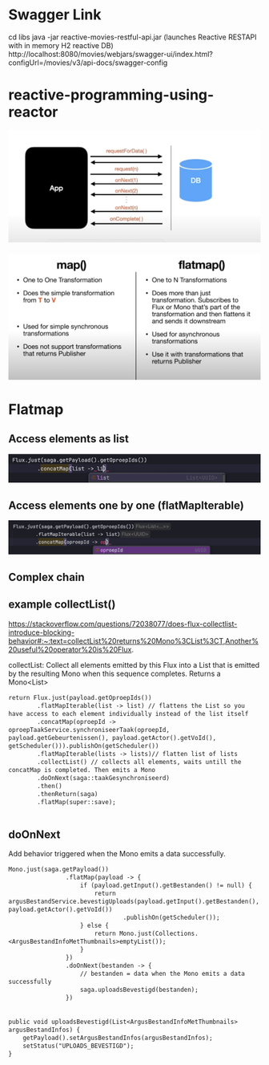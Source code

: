 # Swagger Link

cd libs
java -jar reactive-movies-restful-api.jar (launches Reactive RESTAPI with in memory H2 reactive DB)
http://localhost:8080/movies/webjars/swagger-ui/index.html?configUrl=/movies/v3/api-docs/swagger-config

# reactive-programming-using-reactor

![reactive-streams.png](assets%2Freactive-streams.png)

![map-vs-flatmap.png](assets%2Fmap-vs-flatmap.png)

# Flatmap

## Access elements as list

![access-elements-as-lst-from-flux.png](assets%2Faccess-elements-as-lst-from-flux.png)

## Access elements one by one (flatMapIterable)

![access-elements-one-by-one-from-flux.png](assets%2Faccess-elements-one-by-one-from-flux.png)

## Complex chain

## example collectList()

https://stackoverflow.com/questions/72038077/does-flux-collectlist-introduce-blocking-behavior#:~:text=collectList%20returns%20Mono%3CList%3CT,Another%20useful%20operator%20is%20Flux.

collectList: Collect all elements emitted by this Flux into a List that is emitted by the resulting Mono when this
sequence completes.
Returns a Mono<List<T>>

```
return Flux.just(payload.getOproepIds())
        .flatMapIterable(list -> list) // flattens the List so you have access to each element individually instead of the list itself
        .concatMap(oproepId -> oproepTaakService.synchroniseerTaak(oproepId, payload.getGebeurtenissen(), payload.getActor().getVoId(), getScheduler())).publishOn(getScheduler())
        .flatMapIterable(lists -> lists)// flatten list of lists
        .collectList() // collects all elements, waits untill the concatMap is completed. Then emits a Mono
        .doOnNext(saga::taakGesynchroniseerd)
        .then()
        .thenReturn(saga)
        .flatMap(super::save);
        
```

## doOnNext

Add behavior triggered when the Mono emits a data successfully.

```
Mono.just(saga.getPayload())
                .flatMap(payload -> {
                    if (payload.getInput().getBestanden() != null) {
                        return argusBestandService.bevestigUploads(payload.getInput().getBestanden(), payload.getActor().getVoId())
                                .publishOn(getScheduler());
                    } else {
                        return Mono.just(Collections.<ArgusBestandInfoMetThumbnails>emptyList());
                    }
                })
                .doOnNext(bestanden -> {
                    // bestanden = data when the Mono emits a data successfully
                    saga.uploadsBevestigd(bestanden);
                }) 
                
                
public void uploadsBevestigd(List<ArgusBestandInfoMetThumbnails> argusBestandInfos) {
    getPayload().setArgusBestandInfos(argusBestandInfos);
    setStatus("UPLOADS_BEVESTIGD");
}
```